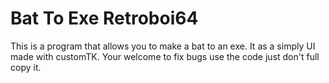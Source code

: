 # Bat To Exe Retroboi64
This is a program that allows you to make a bat to an exe.
It as a simply UI made with customTK.
Your welcome to fix bugs use the code just don't full copy it.
<image image_2023-10-29_183537012.png>
